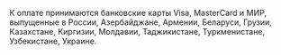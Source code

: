 К оплате принимаются банковские карты Visa, MasterCard и МИР, выпущенные в России, Азербайджане, Армении, Беларуси, Грузии, Казахстане, Киргизии, Молдавии, Таджикистане, Туркменистане, Узбекистане, Украине.
